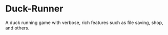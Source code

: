 # Duck-Runner
A duck running game with verbose, rich features such as file saving, shop, and others.
